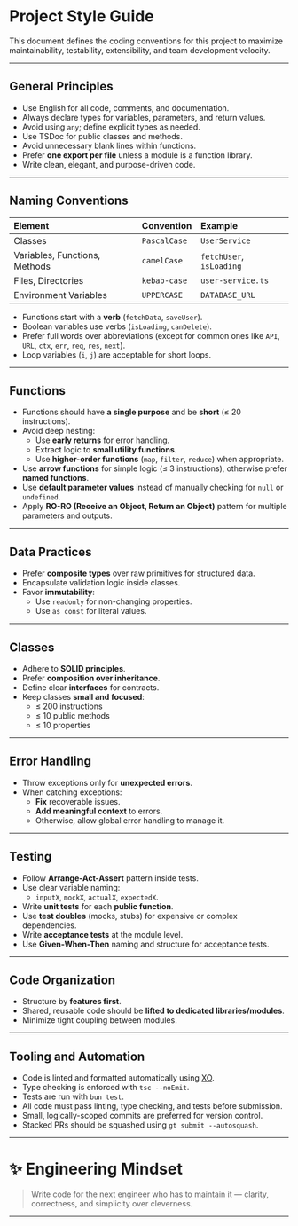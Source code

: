 # Project Style Guide

This document defines the coding conventions for this project to maximize maintainability, testability, extensibility, and team development velocity.

---

## General Principles

- Use English for all code, comments, and documentation.
- Always declare types for variables, parameters, and return values.
- Avoid using `any`; define explicit types as needed.
- Use TSDoc for public classes and methods.
- Avoid unnecessary blank lines within functions.
- Prefer **one export per file** unless a module is a function library.
- Write clean, elegant, and purpose-driven code.

---

## Naming Conventions

| Element                       | Convention   | Example                  |
| :---------------------------- | :----------- | :----------------------- |
| Classes                       | `PascalCase` | `UserService`            |
| Variables, Functions, Methods | `camelCase`  | `fetchUser`, `isLoading` |
| Files, Directories            | `kebab-case` | `user-service.ts`        |
| Environment Variables         | `UPPERCASE`  | `DATABASE_URL`           |

- Functions start with a **verb** (`fetchData`, `saveUser`).
- Boolean variables use verbs (`isLoading`, `canDelete`).
- Prefer full words over abbreviations (except for common ones like `API`, `URL`, `ctx`, `err`, `req`, `res`, `next`).
- Loop variables (`i`, `j`) are acceptable for short loops.

---

## Functions

- Functions should have **a single purpose** and be **short** (≤ 20 instructions).
- Avoid deep nesting:
    - Use **early returns** for error handling.
    - Extract logic to **small utility functions**.
    - Use **higher-order functions** (`map`, `filter`, `reduce`) when appropriate.
- Use **arrow functions** for simple logic (≤ 3 instructions), otherwise prefer **named functions**.
- Use **default parameter values** instead of manually checking for `null` or `undefined`.
- Apply **RO-RO (Receive an Object, Return an Object)** pattern for multiple parameters and outputs.

---

## Data Practices

- Prefer **composite types** over raw primitives for structured data.
- Encapsulate validation logic inside classes.
- Favor **immutability**:
    - Use `readonly` for non-changing properties.
    - Use `as const` for literal values.

---

## Classes

- Adhere to **SOLID principles**.
- Prefer **composition over inheritance**.
- Define clear **interfaces** for contracts.
- Keep classes **small and focused**:
    - ≤ 200 instructions
    - ≤ 10 public methods
    - ≤ 10 properties

---

## Error Handling

- Throw exceptions only for **unexpected errors**.
- When catching exceptions:
    - **Fix** recoverable issues.
    - **Add meaningful context** to errors.
    - Otherwise, allow global error handling to manage it.

---

## Testing

- Follow **Arrange-Act-Assert** pattern inside tests.
- Use clear variable naming:
    - `inputX`, `mockX`, `actualX`, `expectedX`.
- Write **unit tests** for each **public function**.
- Use **test doubles** (mocks, stubs) for expensive or complex dependencies.
- Write **acceptance tests** at the module level.
- Use **Given-When-Then** naming and structure for acceptance tests.

---

## Code Organization

- Structure by **features first**.
- Shared, reusable code should be **lifted to dedicated libraries/modules**.
- Minimize tight coupling between modules.

---

## Tooling and Automation

- Code is linted and formatted automatically using [XO](https://github.com/xojs/xo).
- Type checking is enforced with `tsc --noEmit`.
- Tests are run with `bun test`.
- All code must pass linting, type checking, and tests before submission.
- Small, logically-scoped commits are preferred for version control.
- Stacked PRs should be squashed using `gt submit --autosquash`.

---

# ✨ Engineering Mindset

> Write code for the next engineer who has to maintain it — clarity, correctness, and simplicity over cleverness.

---
